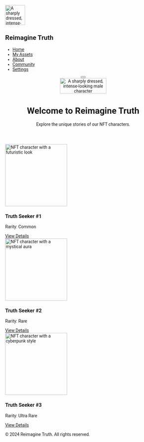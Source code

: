 <html lang="en">
 <head>
  <meta charset="utf-8"/>
  <meta content="width=device-width, initial-scale=1.0" name="viewport"/>
  <title>
   Reimagine Truth
  </title>
  <script src="https://cdn.tailwindcss.com">
  </script>
  <link href="https://cdnjs.cloudflare.com/ajax/libs/font-awesome/5.15.3/css/all.min.css" rel="stylesheet"/>
  <link href="https://fonts.googleapis.com/css2?family=Roboto:wght@400;700&amp;display=swap" rel="stylesheet"/>
  <style>
   body {
            font-family: 'Roboto', sans-serif;
        }
  </style>
 </head>
 <body class="bg-gray-900 text-gray-200">
  <div class="flex">
   <aside class="w-64 bg-gray-800 h-screen p-4 hidden md:block" id="sidebar">
    <div class="flex items-center mb-6">
     <img alt="A sharply dressed, intense-looking male character" class="w-16 h-16 rounded-full" height="64" src="https://i.ibb.co/p30Q5fs/Leonardo-Kino-XL-A-sharplydressed-intenselooking-male-characte-3.jpg" width="64"/>
     <h2 class="ml-4 text-xl font-bold">
      Reimagine Truth
     </h2>
    </div>
    <nav>
     <ul>
      <li class="mb-4">
       <a class="text-lg text-gray-200 hover:text-white" href="#">
        Home
       </a>
      </li>
      <li class="mb-4">
       <a class="text-lg text-gray-200 hover:text-white" href="#">
        My Assets
       </a>
      </li>
      <li class="mb-4">
       <a class="text-lg text-gray-200 hover:text-white" href="#">
        About
       </a>
      </li>
      <li class="mb-4">
       <a class="text-lg text-gray-200 hover:text-white" href="https://linktr.ee/reimagine_truth" target="_blank">
        Community
       </a>
      </li>
      <li class="mb-4">
       <a class="text-lg text-gray-200 hover:text-white" href="#">
        Settings
       </a>
      </li>
     </ul>
    </nav>
   </aside>
   <div class="flex-1">
    <header class="bg-gray-800 text-white p-4 flex justify-between items-center relative">
     <button class="md:hidden text-white absolute top-4 left-4" id="menu-button">
      <i class="fas fa-bars">
      </i>
     </button>
     <div class="flex flex-col items-center w-full">
      <img alt="A sharply dressed, intense-looking male character" class="w-36 mb-2" height="50" src="https://i.ibb.co/p30Q5fs/Leonardo-Kino-XL-A-sharplydressed-intenselooking-male-characte-3.jpg" width="150"/>
      <h1 class="text-2xl font-bold text-center">
       Welcome to Reimagine Truth
      </h1>
      <p class="text-lg text-center">
       Explore the unique stories of our NFT characters.
      </p>
     </div>
    </header>
    <main class="p-4">
     <div class="grid grid-cols-1 sm:grid-cols-2 md:grid-cols-3 lg:grid-cols-4 gap-4" id="nft-grid">
      <div class="border border-gray-700 p-4 bg-gray-800">
       <img alt="NFT character with a futuristic look" class="w-full mb-2" height="200" src="https://storage.googleapis.com/a1aa/image/IbrCPWuuXPoNEJM03brifZTOH7fjre0jZHOLBqvupWffjMf9E.jpg" width="200"/>
       <h3 class="text-xl font-bold">
        Truth Seeker #1
       </h3>
       <p>
        Rarity: Common
       </p>
       <a class="text-blue-400" href="nft.html?id=1" target="_blank">
        View Details
       </a>
      </div>
      <div class="border border-gray-700 p-4 bg-gray-800">
       <img alt="NFT character with a mystical aura" class="w-full mb-2" height="200" src="https://storage.googleapis.com/a1aa/image/3kwmQeLeoBiLiUoL2a5l0vyqEe3bHGJAFphgSiUxO63CJzvnA.jpg" width="200"/>
       <h3 class="text-xl font-bold">
        Truth Seeker #2
       </h3>
       <p>
        Rarity: Rare
       </p>
       <a class="text-blue-400" href="nft.html?id=2" target="_blank">
        View Details
       </a>
      </div>
      <div class="border border-gray-700 p-4 bg-gray-800">
       <img alt="NFT character with a cyberpunk style" class="w-full mb-2" height="200" src="https://storage.googleapis.com/a1aa/image/J1fdfg0xfhZTTIJIoNZsLqPYDQ0PXKX9bKIFzYkeaaPJSmfeE.jpg" width="200"/>
       <h3 class="text-xl font-bold">
        Truth Seeker #3
       </h3>
       <p>
        Rarity: Ultra Rare
       </p>
       <a class="text-blue-400" href="nft.html?id=3" target="_blank">
        View Details
       </a>
      </div>
     </div>
    </main>
    <footer class="bg-gray-800 text-white p-4 text-center">
     <p>
      © 2024 Reimagine Truth. All rights reserved.
     </p>
    </footer>
   </div>
  </div>
  <script>
   document.getElementById('menu-button').addEventListener('click', function() {
            const sidebar = document.getElementById('sidebar');
            if (sidebar.classList.contains('hidden')) {
                sidebar.classList.remove('hidden');
            } else {
                sidebar.classList.add('hidden');
            }
        });

        // Load NFT Data
        fetch('data/nft.json')
            .then(response => response.json())
            .then(data => {
                displayNFTs(data);
                const urlParams = new URLSearchParams(window.location.search);
                const nftId = urlParams.get('id');
                if (nftId) {
                    displayNFTDetails(data, nftId);
                }
            });

        // Display NFTs in the grid
        function displayNFTs(nfts) {
            const grid = document.getElementById('nft-grid');
            nfts.forEach(nft => {
                const div = document.createElement('div');
                div.classList.add('border', 'border-gray-700', 'p-4', 'bg-gray-800');
                div.innerHTML = `
                    <img src="${nft.image}" alt="${nft.name}" class="w-full mb-2">
                    <h3 class="text-xl font-bold">${nft.name}</h3>
                    <p>Rarity: ${nft.rarity}</p>
                    <a href="nft.html?id=${nft.id}" class="text-blue-400" target="_blank">View Details</a>
                `;
                grid.appendChild(div);
            });
        }

        // Display NFT details on the NFT details page
        function displayNFTDetails(nfts, id) {
            const nft = nfts.find(nft => nft.id == id);
            if (nft) {
                document.getElementById('nft-name').innerText = nft.name;
                document.getElementById('nft-image').src = nft.image;
                document.getElementById('nft-image').alt = nft.name;
                document.getElementById('nft-story').innerText = nft.effect;
                document.getElementById('nft-rarity').innerText = nft.rarity;
                document.getElementById('nft-attributes').innerText = `Type: ${nft.type}, Level: ${nft.level}, Style Variant: ${nft.style_variant}, Attack: ${nft.attack}, Defense: ${nft.defense}, Set ID: ${nft.set_id}, Serial Number: ${nft.serial_number}, Symbol: ${nft.symbol}, Power: ${nft.attributes.power}, Color: ${nft.attributes.color}, Special Ability: ${nft.attributes.special_ability}`;
                document.getElementById('qr-code').src = nft.qrCode;
                document.getElementById('qr-code').alt = `QR Code for ${nft.name}`;
            }
        }
  </script>
 </body>
</html>
